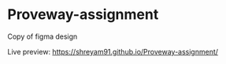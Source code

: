 # Proveway-assignment
Copy of figma design


Live preview: https://shreyam91.github.io/Proveway-assignment/
